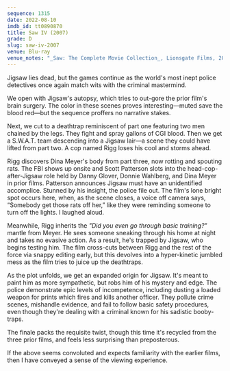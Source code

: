 ```yaml
---
sequence: 1315
date: 2022-08-10
imdb_id: tt0890870
title: Saw IV (2007)
grade: D
slug: saw-iv-2007
venue: Blu-ray
venue_notes: "_Saw: The Complete Movie Collection_, Lionsgate Films, 2014"
---
```


Jigsaw lies dead, but the games continue as the world's most inept police detectives once again match wits with the criminal mastermind.

<!-- end -->

We open with Jigsaw's autopsy, which tries to out-gore <span data-imdb-id="tt0489270">the prior film</span>'s brain surgery. The color in these scenes proves interesting—muted save the blood red—but the sequence proffers no narrative stakes.

Next, we cut to a deathtrap reminiscent of <span data-imdb-id="tt0387564">part one</span> featuring two men chained by the legs. They fight and spray gallons of CGI blood. Then we get a S.W.A.T. team descending into a Jigsaw lair—a scene they could have lifted from <span data-imdb-id="tt0432348">part two</span>. A cop named Rigg loses his cool and storms ahead.

Rigg discovers Dina Meyer's body from part three, now rotting and spouting rats. The FBI shows up onsite and Scott Patterson slots into the head-cop-after-Jigsaw role held by Danny Glover, Donnie Wahlberg, and Dina Meyer in prior films. Patterson announces Jigsaw must have an unidentified accomplice. Stunned by his insight, the police file out. The film's lone bright spot occurs here, when, as the scene closes, a voice off camera says, “Somebody get those rats off her,” like they were reminding someone to turn off the lights. I laughed aloud.

Meanwhile, Rigg inherits the _"Did you even go through basic training?"_ mantle from Meyer. He sees someone sneaking through his home at night and takes no evasive action. As a result, he's trapped by Jigsaw, who begins testing him. The film cross-cuts between Rigg and the rest of the force via snappy editing early, but this devolves into a hyper-kinetic jumbled mess as the film tries to juice up the deathtraps.

As the plot unfolds, we get an expanded origin for Jigsaw. It's meant to paint him as more sympathetic, but robs him of his mystery and edge. The police demonstrate epic levels of incompetence, including dusting a loaded weapon for prints which fires and kills another officer. They pollute crime scenes, mishandle evidence, and fail to follow basic safety procedures, even though they're dealing with a criminal known for his sadistic booby-traps.

The finale packs the requisite twist, though this time it's recycled from the three prior films, and feels less surprising than preposterous.

If the above seems convoluted and expects familiarity with the earlier films, then I have conveyed a sense of the viewing experience.
